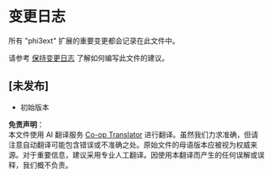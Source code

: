 <!--
CO_OP_TRANSLATOR_METADATA:
{
  "original_hash": "dbb0b6218ce5f9cf0ede8f4201f6ad58",
  "translation_date": "2025-05-07T15:21:52+00:00",
  "source_file": "code/07.Lab/01/Apple/phi3ext/CHANGELOG.md",
  "language_code": "zh"
}
-->
# 变更日志

所有 "phi3ext" 扩展的重要变更都会记录在此文件中。

请参考 [保持变更日志](http://keepachangelog.com/) 了解如何编写此文件的建议。

## [未发布]

- 初始版本

**免责声明**：  
本文件使用 AI 翻译服务 [Co-op Translator](https://github.com/Azure/co-op-translator) 进行翻译。虽然我们力求准确，但请注意自动翻译可能包含错误或不准确之处。原始文件的母语版本应被视为权威来源。对于重要信息，建议采用专业人工翻译。因使用本翻译而产生的任何误解或误释，我们概不负责。
